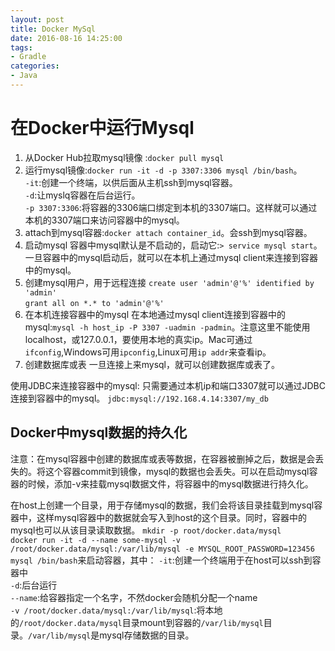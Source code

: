 ```yaml
---
layout: post
title: Docker MySql
date: 2016-08-16 14:25:00
tags:
- Gradle
categories: 
- Java
---
```


# 在Docker中运行Mysql
1. 从Docker Hub拉取mysql镜像
:`docker pull mysql`    
2. 运行mysql镜像:`docker run -it -d -p 3307:3306 mysql /bin/bash`。    
`-it`:创建一个终端，以供后面从主机ssh到mysql容器。    
`-d`:让myslq容器在后台运行。    
`-p 3307:3306`:将容器的3306端口绑定到本机的3307端口。这样就可以通过本机的3307端口来访问容器中的mysql。    
3. attach到mysql容器:`docker attach container_id`。会ssh到mysql容器。            
4. 启动mysql
容器中mysql默认是不启动的，启动它:`> service mysql start`。一旦容器中的mysql启动后，就可以在本机上通过mysql client来连接到容器中的mysql。
5. 创建mysql用户，用于远程连接
`create user 'admin'@'%' identified by 'admin'`    
`grant all on *.* to 'admin'@'%'`    
6. 在本机连接容器中的mysql
在本地通过mysql client连接到容器中的mysql:`mysql -h host_ip -P 3307 -uadmin -padmin`。注意这里不能使用localhost，或127.0.0.1，要使用本地的真实ip。Mac可通过`ifconfig`,Windows可用`ipconfig`,Linux可用`ip addr`来查看ip。    
7. 创建数据库或表
一旦连接上来mysql，就可以创建数据库或表了。    

使用JDBC来连接容器中的mysql:
只需要通过本机ip和端口3307就可以通过JDBC连接到容器中的mysql。
`jdbc:mysql://192.168.4.14:3307/my_db`

## Docker中mysql数据的持久化    
注意：在mysql容器中创建的数据库或表等数据，在容器被删掉之后，数据是会丢失的。将这个容器commit到镜像，mysql的数据也会丢失。可以在启动mysql容器的时候，添加-v来挂载mysql数据文件，将容器中的mysql数据进行持久化。

在host上创建一个目录，用于存储mysql的数据，我们会将该目录挂载到mysql容器中，这样mysql容器中的数据就会写入到host的这个目录。同时，容器中的mysql也可以从该目录读取数据。
`mkdir -p root/docker.data/mysql`        
`docker run -it -d --name some-mysql -v /root/docker.data/mysql:/var/lib/mysql -e MYSQL_ROOT_PASSWORD=123456 mysql /bin/bash`来启动容器，其中：
`-it`:创建一个终端用于在host可以ssh到容器中        
`-d`:后台运行    
`--name`:给容器指定一个名字，不然docker会随机分配一个name    
`-v /root/docker.data/mysql:/var/lib/mysql`:将本地的`/root/docker.data/mysql`目录mount到容器的`/var/lib/mysql`目录。`/var/lib/mysql`是mysql存储数据的目录。



